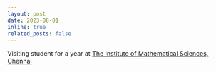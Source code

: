 ```yaml
---
layout: post
date: 2023-08-01 
inline: true
related_posts: false
---
```


Visiting student for a year at [The Institute of Mathematical Sciences, Chennai](https://www.imsc.res.in/)
